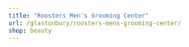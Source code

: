 ```yaml
---
title: "Roosters Men's Grooming Center"
url: /glastonbury/roosters-mens-grooming-center/
shop: beauty
---
```


